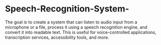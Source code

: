 # Speech-Recognition-System-
The goal is to create a system that can listen to audio input from a microphone or a file, process it using a speech recognition engine, and convert it into readable text. This is useful for voice-controlled applications, transcription services, accessibility tools, and more.
